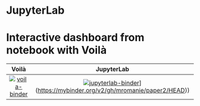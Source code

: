 # JupyterLab
# Interactive dashboard from notebook with Voilà

| Voilà | JupyterLab |
| :-----------------------: | :---------------------: |
| [![voila-binder](https://mybinder.org/badge_logo.svg)](https://mybinder.org/v2/gh/mromanie/paper2/HEAD?urlpath=voila%2Frender%2Fnotebook_voila.ipynb)| [![jupyterlab-binder]([https://mybinder.org/badge_logo.svg)](https://mybinder.org/badge_logo.svg)](https://mybinder.org/v2/gh/mromanie/paper2/HEAD)) |
